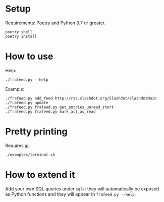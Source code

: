 # Setup

Requirements: [Poetry](https://poetry.eustace.io/) and Python 3.7 or greater.

```
poetry shell
poetry install
```

# How to use

Help:

```
./frafeed.py --help
```

Example:
```
./frafeed.py add_feed http://rss.slashdot.org/Slashdot/slashdotMain
./frafeed.py update
./frafeed.py frafeed.py get_entries_unread_short
./frafeed.py frafeed.py mark_all_as_read
```

# Pretty printing

Requires [jq](https://stedolan.github.io/jq/).

```
./examples/terminal.sh
```

# How to extend it

Add your own SQL queries under `sql/`: they will automatically be exposed as Python functions and they will appear in `frafeed.py --help`.
